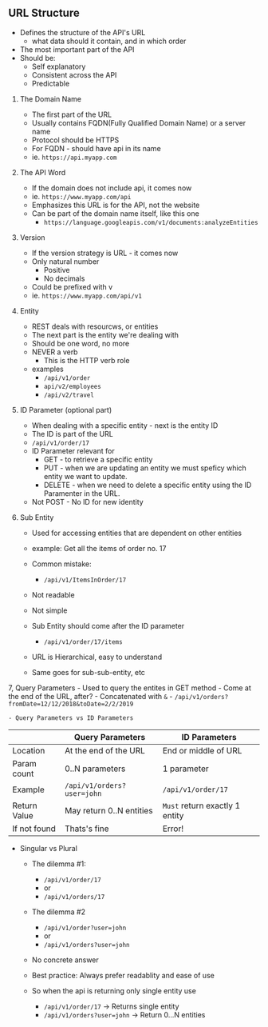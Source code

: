 ## URL Structure


- Defines the structure of the API's URL
    - what data should it contain, and in which order
- The most important part of the API
- Should be:
    - Self explanatory
    - Consistent across the API
    - Predictable

1. The Domain Name
    - The first part of the URL
    - Usually contains FQDN(Fully Qualified Domain Name) or a server name
    - Protocol should be HTTPS
    - For FQDN - should have api in its name
    - ie. `https://api.myapp.com`

2. The API Word
    - If the domain does not include api, it comes now
    - ie. `https://www.myapp.com/api`
    - Emphasizes this URL is for the API, not the website
    - Can be part of the domain name itself, like this one
        - `https://language.googleapis.com/v1/documents:analyzeEntities`

3. Version
    - If the version strategy is URL - it comes now
    - Only natural number
        - Positive
        - No decimals
    - Could be prefixed with v
    - ie. `https://www.myapp.com/api/v1`

4. Entity
    - REST deals with resourcws, or entities
    - The next part is the entity we're dealing with
    - Should be one word, no more
    - NEVER a verb
        - This is the HTTP verb role
    - examples
        - `/api/v1/order`
        - `api/v2/employees`
        - `/api/v2/travel`

5. ID Parameter (optional part)
    - When dealing with a specific entity - next is the entity ID
    - The ID is part of the URL
    - `/api/v1/order/17`
    - ID Parameter relevant for
        - GET - to retrieve a specific entity
        - PUT - when we are updating an entity we must speficy which entity we want to update.
        - DELETE - when we need to delete a specific entity using the ID Paramenter in the URL.
    - Not POST - No ID for new identity

6. Sub Entity
    - Used for accessing entities that are dependent on other entities
    - example: Get all the items of order no. 17
    - Common mistake:
        - `/api/v1/ItemsInOrder/17`
    - Not readable
    - Not simple

    - Sub Entity should come after the ID parameter
        - `/api/v1/order/17/items`
    - URL is Hierarchical, easy to understand

    - Same goes for sub-sub-entity, etc

7, Query Parameters
    - Used to query the entites in GET method
    - Come at the end of the URL, after?
    - Concatenated with `&`
        - `/api/v1/orders?fromDate=12/12/2018&toDate=2/2/2019`

    - Query Parameters vs ID Parameters
|  | Query Parameters | ID Parameters |
| --------------- | --------------- | --------------- |
| Location | At the end of the URL| End or middle of URL |
| Param count | 0..N parameters | 1 parameter |
| Example | `/api/v1/orders?user=john` | `/api/v1/order/17` |
| Return Value | May return 0..N entities | `Must` return exactly 1 entity|
| If not found| Thats's fine | Error! |


- Singular vs Plural

    - The dilemma #1:
        - `/api/v1/order/17`
        - or
        - `/api/v1/orders/17`

    - The dilemma #2
        - `/api/v1/order?user=john`
        - or
        - `/api/v1/orders?user=john`

    - No concrete answer
    - Best practice: Always prefer readablity and ease of use
    - So when the api is returning only single entity use
        - `/api/v1/order/17` -> Returns single entity
        - `/api/v1/orders?user=john` -> Return 0...N entities
